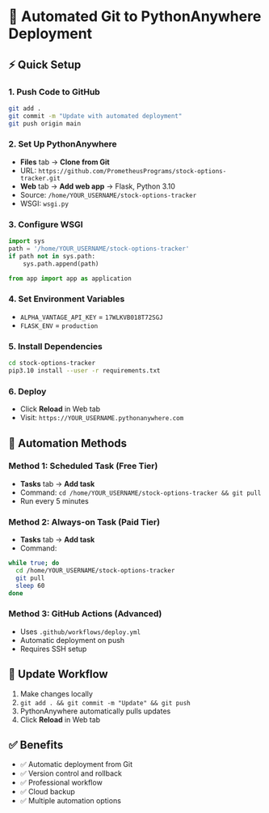 # 🚀 Automated Git to PythonAnywhere Deployment

## ⚡ Quick Setup

### 1. Push Code to GitHub
```bash
git add .
git commit -m "Update with automated deployment"
git push origin main
```

### 2. Set Up PythonAnywhere
- **Files** tab → **Clone from Git**
- URL: `https://github.com/PrometheusPrograms/stock-options-tracker.git`
- **Web** tab → **Add web app** → Flask, Python 3.10
- Source: `/home/YOUR_USERNAME/stock-options-tracker`
- WSGI: `wsgi.py`

### 3. Configure WSGI
```python
import sys
path = '/home/YOUR_USERNAME/stock-options-tracker'
if path not in sys.path:
    sys.path.append(path)

from app import app as application
```

### 4. Set Environment Variables
- `ALPHA_VANTAGE_API_KEY` = `17WLKVB018T72SGJ`
- `FLASK_ENV` = `production`

### 5. Install Dependencies
```bash
cd stock-options-tracker
pip3.10 install --user -r requirements.txt
```

### 6. Deploy
- Click **Reload** in Web tab
- Visit: `https://YOUR_USERNAME.pythonanywhere.com`

## 🤖 Automation Methods

### Method 1: Scheduled Task (Free Tier)
- **Tasks** tab → **Add task**
- Command: `cd /home/YOUR_USERNAME/stock-options-tracker && git pull`
- Run every 5 minutes

### Method 2: Always-on Task (Paid Tier)
- **Tasks** tab → **Add task**
- Command:
```bash
while true; do
  cd /home/YOUR_USERNAME/stock-options-tracker
  git pull
  sleep 60
done
```

### Method 3: GitHub Actions (Advanced)
- Uses `.github/workflows/deploy.yml`
- Automatic deployment on push
- Requires SSH setup

## 🔄 Update Workflow
1. Make changes locally
2. `git add . && git commit -m "Update" && git push`
3. PythonAnywhere automatically pulls updates
4. Click **Reload** in Web tab

## ✅ Benefits
- ✅ Automatic deployment from Git
- ✅ Version control and rollback
- ✅ Professional workflow
- ✅ Cloud backup
- ✅ Multiple automation options

